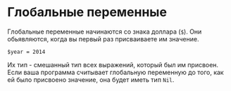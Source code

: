 # Глобальные переменные

Глобальные переменные начинаются со знака доллара (`$`). Они обьявляются, когда вы первый раз присваиваете им значение.

```crystal
$year = 2014
```

Их тип - смешанный тип всех выражений, который был им присвоен. Если ваша программа считывает глобальную переменную до того, как ей было присвоено значение, она будет иметь тип `Nil`. 
